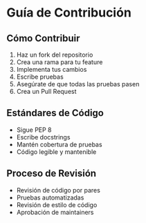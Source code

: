 # Guía de Contribución

## Cómo Contribuir
1. Haz un fork del repositorio
2. Crea una rama para tu feature
3. Implementa tus cambios
4. Escribe pruebas
5. Asegúrate de que todas las pruebas pasen
6. Crea un Pull Request

## Estándares de Código
- Sigue PEP 8
- Escribe docstrings
- Mantén cobertura de pruebas
- Código legible y mantenible

## Proceso de Revisión
- Revisión de código por pares
- Pruebas automatizadas
- Revisión de estilo de código
- Aprobación de maintainers
